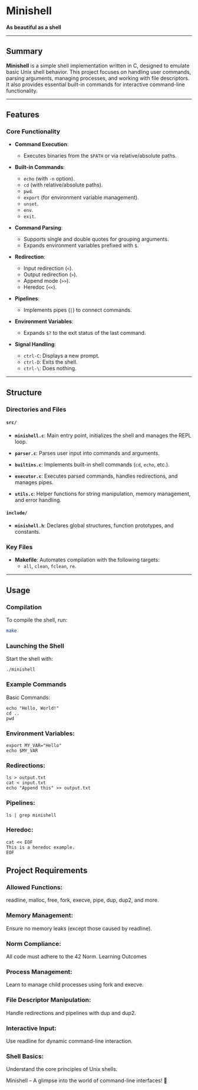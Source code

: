 # Minishell

**As beautiful as a shell**

---

## Summary

**Minishell** is a simple shell implementation written in C, designed to emulate basic Unix shell behavior. This project focuses on handling user commands, parsing arguments, managing processes, and working with file descriptors. It also provides essential built-in commands for interactive command-line functionality.

---

## Features

### Core Functionality

- **Command Execution**:
  - Executes binaries from the `$PATH` or via relative/absolute paths.

- **Built-in Commands**:
  - `echo` (with `-n` option).
  - `cd` (with relative/absolute paths).
  - `pwd`.
  - `export` (for environment variable management).
  - `unset`.
  - `env`.
  - `exit`.

- **Command Parsing**:
  - Supports single and double quotes for grouping arguments.
  - Expands environment variables prefixed with `$`.

- **Redirection**:
  - Input redirection (`<`).
  - Output redirection (`>`).
  - Append mode (`>>`).
  - Heredoc (`<<`).

- **Pipelines**:
  - Implements pipes (`|`) to connect commands.

- **Environment Variables**:
  - Expands `$?` to the exit status of the last command.

- **Signal Handling**:
  - `ctrl-C`: Displays a new prompt.
  - `ctrl-D`: Exits the shell.
  - `ctrl-\`: Does nothing.

---

## Structure

### Directories and Files

#### `src/`

- **`minishell.c`**:
  Main entry point, initializes the shell and manages the REPL loop.

- **`parser.c`**:
  Parses user input into commands and arguments.

- **`builtins.c`**:
  Implements built-in shell commands (`cd`, `echo`, etc.).

- **`executor.c`**:
  Executes parsed commands, handles redirections, and manages pipes.

- **`utils.c`**:
  Helper functions for string manipulation, memory management, and error handling.

#### `include/`

- **`minishell.h`**:
  Declares global structures, function prototypes, and constants.

### Key Files

- **Makefile**:
  Automates compilation with the following targets:
  - `all`, `clean`, `fclean`, `re`.

---

## Usage

### Compilation

To compile the shell, run:
```bash
make
```

### Launching the Shell
Start the shell with:
```
./minishell
```

### Example Commands
Basic Commands:
```
echo "Hello, World!"
cd ..
pwd
```
### Environment Variables:
```
export MY_VAR="Hello"
echo $MY_VAR
```

### Redirections:
```
ls > output.txt
cat < input.txt
echo "Append this" >> output.txt
```

### Pipelines:
```
ls | grep minishell
```

### Heredoc:
```
cat << EOF
This is a heredoc example.
EOF
```

## Project Requirements

### Allowed Functions:
readline, malloc, free, fork, execve, pipe, dup, dup2, and more.

### Memory Management:
Ensure no memory leaks (except those caused by readline).

### Norm Compliance:
All code must adhere to the 42 Norm.
Learning Outcomes

### Process Management:
Learn to manage child processes using fork and execve.

### File Descriptor Manipulation:
Handle redirections and pipelines with dup and dup2.

### Interactive Input:
Use readline for dynamic command-line interaction.

### Shell Basics:
Understand the core principles of Unix shells.

Minishell – A glimpse into the world of command-line interfaces! 🐚
